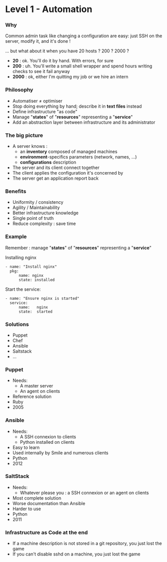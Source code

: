 # Level 1 - Automation

### Why

Common admin task like changing a configuration are easy: just SSH on the
server, modify it, and it's done !

... but what about it when you have 20 hosts ? 200 ? 2000 ?

* **20** : ok. You'll do it by hand. With errors, for sure
* **200** : uh. You'll write a small shell wrapper and spend hours writing
  checks to see it fail anyway
* **2000** : ok, either I'm quitting my job or we hire an intern

### Philosophy

* Automatiser ≠ optimiser
* Stop doing everything by hand; describe it in **text files** instead
* Define infrastructure "as code"
* Manage "**states**" of "**resources**" representing a "**service**"
* Add an abstraction layer between infrastructure and its administrator

### The big picture

* A server knows :
    * an **inventory** composed of managed machines
    * **environment**-specifics parameters (network, names, ...)
    * **configurations** description
* The server and its client connect together
* The client applies the configuration it's concerned by
* The server get an application report back

### Benefits

* Uniformity / consistency
* Agility / Maintainability
* Better infrastructure knowledge
* Single point of truth
* Reduce complexity : save time

### Example

Remember : manage "**states**" of "**resources**" representing a "**service**"

Installing nginx

```
- name: "Install nginx"
  pkg:
      name: nginx
      state: installed
```

Start the service:

```
- name: "Ensure nginx is started"
  service:
      name:   nginx
      state:  started
```

### Solutions

- Puppet
- Chef
- Ansible
- Saltstack
- ...

### Puppet

* Needs:
    * A master server
    * An agent on clients
* Reference solution
* Ruby
* 2005

### Ansible

* Needs:
    * A SSH connexion to clients
    * Python installed on clients
* Easy to learn
* Used internally by Smile and numerous clients
* Python
* 2012

### SaltStack

* Needs:
    * Whatever please you : a SSH connexion or an agent on clients
* Most complete solution
* Worse documentation than Ansible
* Harder to use
* Python
* 2011

### Infrastructure as Code at the end

- If a machine description is not stored in a git repository, you just lost the
  game
- If you can't disable sshd on a machine, you just lost the game
